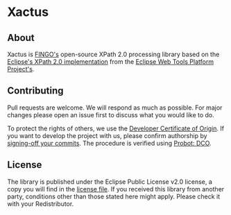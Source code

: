 # Xactus

## About

Xactus is [FINGO's](https://github.com/fingo) open-source XPath 2.0 processing library based on the [Eclipse's XPath 2.0 implementation](https://github.com/eclipse/webtools.sourceediting/tree/master/xpath/bundles/org.eclipse.wst.xml.xpath2) from the [Eclipse Web Tools Platform Project's](https://www.eclipse.org/webtools/).

## Contributing

Pull requests are welcome. We will respond as much as possible. For major changes please open an issue first to discuss what you would like to do.

To protect the rights of others, we use the [Developer Certificate of Origin](https://developercertificate.org/). If you want to develop the project with us, please confirm authorship by [signing-off your commits](https://git-scm.com/docs/git-commit#Documentation/git-commit.txt---signoff). The procedure is verified using [Probot: DCO](https://probot.github.io/apps/dco/).

## License

The library is published under the Eclipse Public License v2.0 license, a copy you will find in the [license file](/LICENSE). If you received this library from another party, conditions other than those stated here might apply. Please check it with your Redistributor.
